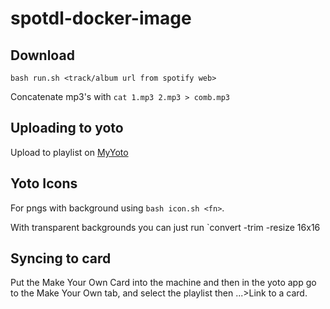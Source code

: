 # spotdl-docker-image

## Download

`bash run.sh <track/album url from spotify web>`

Concatenate mp3's with `cat 1.mp3 2.mp3 > comb.mp3`

## Uploading to yoto

Upload to playlist on [MyYoto](https://my.yotoplay.com/my-cards/playlists)

## Yoto Icons

For pngs with background using `bash icon.sh <fn>`.

With transparent backgrounds you can just run `convert -trim -resize 16x16 <fn> <out>

## Syncing to card

Put the Make Your Own Card into the machine and then in the yoto app go to the Make Your Own tab, and select the playlist then ...>Link to a card.
